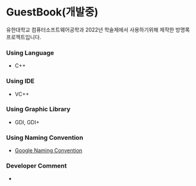 # GuestBook(개발중)
유한대학교 컴퓨터소프트웨어공학과 2022년 학술제에서 사용하기위해 제작한 방명록 프로젝트입니다.

### Using Language
* C++

### Using IDE
* VC++

### Using Graphic Library
* GDI, GDI+

### Using Naming Convention
* [Google Naming Convention](https://google.github.io/styleguide/cppguide.html#General_Naming_Rules)

### Developer Comment
* 
